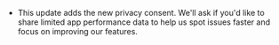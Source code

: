 * This update adds the new privacy consent. We'll ask if you'd like to share limited app performance data to help us spot issues faster and focus on improving our features.

